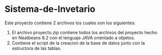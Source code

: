 # Sistema-de-Invetario
Este proyecto contiene 2 archivos los cuales son los siguientes:
1. El archivo proyecto.zip contiene todos los archivos del proyecto hecho en Neatbeans 8.2 con el lenguaje JAVA orientado a objetos.
2. Contiene el script de la creacion de la base de datos junto con la estructora de las tablas.

